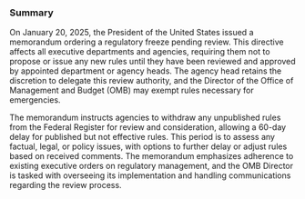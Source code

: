 ### Summary

On January 20, 2025, the President of the United States issued a memorandum ordering a regulatory freeze pending review. This directive affects all executive departments and agencies, requiring them not to propose or issue any new rules until they have been reviewed and approved by appointed department or agency heads. The agency head retains the discretion to delegate this review authority, and the Director of the Office of Management and Budget (OMB) may exempt rules necessary for emergencies.

The memorandum instructs agencies to withdraw any unpublished rules from the Federal Register for review and consideration, allowing a 60-day delay for published but not effective rules. This period is to assess any factual, legal, or policy issues, with options to further delay or adjust rules based on received comments. The memorandum emphasizes adherence to existing executive orders on regulatory management, and the OMB Director is tasked with overseeing its implementation and handling communications regarding the review process.